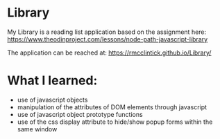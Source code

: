 # Library
My Library is a reading list application based on the assignment here: https://www.theodinproject.com/lessons/node-path-javascript-library

The application can be reached at: https://rmcclintick.github.io/Library/

# What I learned:
* use of javascript objects
* manipulation of the attributes of DOM elements through javascript
* use of javascript object prototype functions
* use of the css display attribute to hide/show popup forms within the same window

